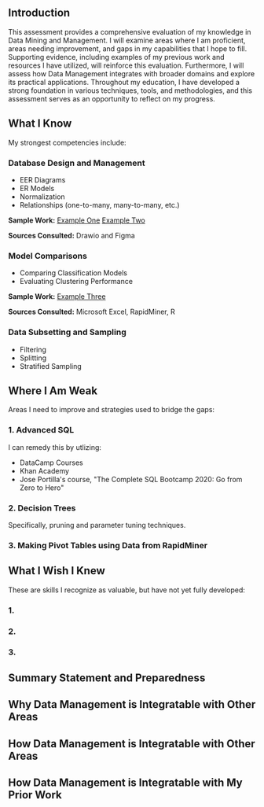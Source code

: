 ## Introduction
This assessment provides a comprehensive evaluation of my knowledge in Data Mining and Management. I will examine areas where I am proficient, areas needing improvement, and gaps in my capabilities that I hope to fill. Supporting evidence, including examples of my previous work and resources I have utilized, will reinforce this evaluation. Furthermore, I will assess how Data Management integrates with broader domains and explore its practical applications. Throughout my education, I have developed a strong foundation in various techniques, tools, and methodologies, and this assessment serves as an opportunity to reflect on my progress. 


## What I Know
My strongest competencies include:

### Database Design and Management
* EER Diagrams
* ER Models
* Normalization
* Relationships (one-to-many, many-to-many, etc.)

<b>Sample Work:</b> [Example One](FinalABC.drawio.pdf) [Example Two](Homework3.pdf)

<b>Sources Consulted:</b> Drawio and Figma

### Model Comparisons
* Comparing Classification Models
* Evaluating Clustering Performance

<b>Sample Work:</b> [Example Three](ModelComparisons.xlsx)

<b>Sources Consulted:</b> Microsoft Excel, RapidMiner, R

### Data Subsetting and Sampling
* Filtering
* Splitting
* Stratified Sampling

## Where I Am Weak
Areas I need to improve and strategies used to bridge the gaps:

### 1. Advanced SQL
I can remedy this by utlizing: 
* DataCamp Courses 
* Khan Academy
* Jose Portilla's course, "The Complete SQL Bootcamp 2020: Go from Zero to Hero"

### 2. Decision Trees
Specifically, pruning and parameter tuning techniques.

### 3. Making Pivot Tables using Data from RapidMiner

## What I Wish I Knew 
These are skills I recognize as valuable, but have not yet fully developed:

### 1. 

### 2. 

### 3. 

## Summary Statement and Preparedness 


## Why Data Management is Integratable with Other Areas


## How Data Management is Integratable with Other Areas


## How Data Management is Integratable with My Prior Work

